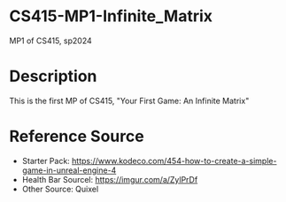 # CS415-MP1-Infinite_Matrix
MP1 of CS415, sp2024

# Description
This is the first MP of CS415, "Your First Game: An Infinite Matrix"

# Reference Source
* Starter Pack: https://www.kodeco.com/454-how-to-create-a-simple-game-in-unreal-engine-4
* Health Bar Sourcel: https://imgur.com/a/ZylPrDf
* Other Source: Quixel
